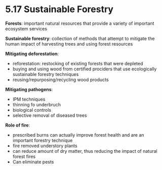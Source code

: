 # 5.17 Sustainable Forestry

**Forests**: important natural resources that provide a variety of important ecosystem services

**Sustainable forestry**: collection of methods that attempt to mitigate the human impact of harvesting trees and using forest resources

**Mitigating deforestation**:

* reforestation: restocking of existing forests that were depleted
* buying and using wood from certified prociders that use ecologically sustainable forestry techniques
* reusing/repurposing/recycling wood products

**Mitigating pathogens**:

* IPM techniques
* thinning fo underbruch
* biological controls
* selective removal of diseased trees

**Role of fire**:

* prescribed burns can actually improve forest health and are an important forestry technique
* fire removed understory plants
* can reduce amount of dry matter, thus reducing the impact of natural forest fires
* Can eliminate pests

